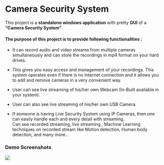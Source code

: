 # Camera Security System

This project is a <b>standalone windows application</b> with pretty <b>GUI</b> of a <b>“Camera Security System”</b>. 

<h4>The purpose of this project is to provide following functionalities :</h4>

* It can record audio and video streams from multiple cameras simultaneously and can store the
recordings in mp4 format on your hard drives. <br>

* This gives you easy access and management of your recordings. This system operates even if there is no Internet connection and it allows you to add and remove
cameras in a very convenient way.<br>

* User can see live streaming of his/her own Webcam (In-Built available in your system).<br>

* User can also see live streaming of his/her own USB Camera. <br>

* If someone is having Live Security System using IP Cameras, then one can easily handle each and every detail with streaming. <br>
Can see recorded streaming, live streaming , Machine Learning techniques on recorded stream like Motion detection, Human body detection, and many more…<br>

<h3>Demo Screenshots</h3>

<img src="Demo-Screenshots/Picture1.jpg">
